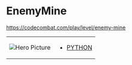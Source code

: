 # EnemyMine 

https://codecombat.com/play/level/enemy-mine
<table>
<tr>
<td>

![Hero Picture](hero.png?raw=true "Hero Picture")

</td>
<td>
<ul>
<li>

[PYTHON](EnemyMine.py)

</li>
</td>
</tr>
<table>